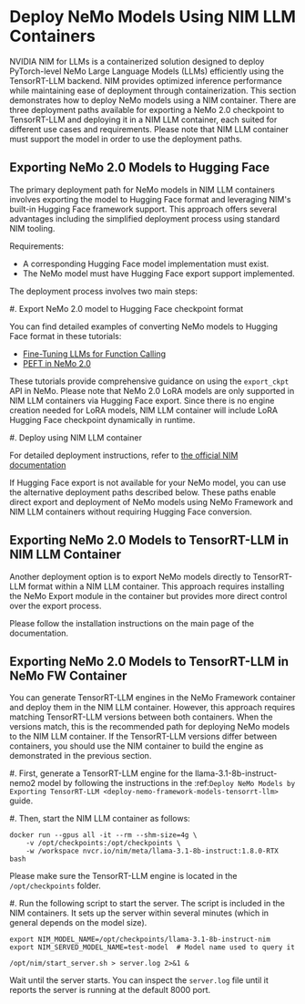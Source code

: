 # Deploy NeMo Models Using NIM LLM Containers

NVIDIA NIM for LLMs is a containerized solution designed to deploy PyTorch-level NeMo Large Language Models (LLMs) efficiently using the TensorRT-LLM backend. NIM provides optimized inference performance while maintaining ease of deployment through containerization. This section demonstrates how to deploy NeMo models using a NIM container. There are three deployment paths available for exporting a NeMo 2.0 checkpoint to TensorRT-LLM and deploying it in a NIM LLM container, each suited for different use cases and requirements. Please note that NIM LLM container must support the model in order to use the deployment paths.


## Exporting NeMo 2.0 Models to Hugging Face
The primary deployment path for NeMo models in NIM LLM containers involves exporting the model to Hugging Face format and leveraging NIM's built-in Hugging Face framework support. This approach offers several advantages including the simplified deployment process using standard NIM tooling.

Requirements:

- A corresponding Hugging Face model implementation must exist.
- The NeMo model must have Hugging Face export support implemented.

The deployment process involves two main steps:

#. Export NeMo 2.0 model to Hugging Face checkpoint format

   You can find detailed examples of converting NeMo models to Hugging Face format in these tutorials:
   
   - [Fine-Tuning LLMs for Function Calling](https://github.com/NVIDIA/NeMo/blob/main/tutorials/llm/function_calling/nemo2-chat-sft-function-calling.ipynb)
   - [PEFT in NeMo 2.0](https://docs.nvidia.com/nemo-framework/user-guide/latest/sft_peft/peft_nemo2.html)
   
   These tutorials provide comprehensive guidance on using the ``export_ckpt`` API in NeMo. Please note that NeMo 2.0 LoRA models are only supported in NIM LLM containers via Hugging Face export. Since there is no engine creation needed for LoRA models, NIM LLM container will include LoRA Hugging Face checkpoint dynamically in runtime.

#. Deploy using NIM LLM container

   For detailed deployment instructions, refer to [the official NIM documentation](https://docs.nvidia.com/nim/large-language-models/latest/ft-support.html#usage)


If Hugging Face export is not available for your NeMo model, you can use the alternative deployment paths described below. These paths enable direct export and deployment of NeMo models using NeMo Framework and NIM LLM containers without requiring Hugging Face conversion.


## Exporting NeMo 2.0 Models to TensorRT-LLM in NIM LLM Container
Another deployment option is to export NeMo models directly to TensorRT-LLM format within a NIM LLM container. This approach requires installing the NeMo Export module in the container but provides more direct control over the export process.

Please follow the installation instructions on the main page of the documentation.


## Exporting NeMo 2.0 Models to TensorRT-LLM in NeMo FW Container
 You can generate TensorRT-LLM engines in the NeMo Framework container and deploy them in the NIM LLM container. However, this approach requires matching TensorRT-LLM versions between both containers. When the versions match, this is the recommended path for deploying NeMo models to the NIM LLM container. If the TensorRT-LLM versions differ between containers, you should use the NIM container to build the engine as demonstrated in the previous section.

#. First, generate a TensorRT-LLM engine for the llama-3.1-8b-instruct-nemo2 model by following the instructions in the :ref:`Deploy NeMo Models by Exporting TensorRT-LLM <deploy-nemo-framework-models-tensorrt-llm>` guide.

#. Then, start the NIM LLM container as follows:

   ```shell
   docker run --gpus all -it --rm --shm-size=4g \
       -v /opt/checkpoints:/opt/checkpoints \
       -w /workspace nvcr.io/nim/meta/llama-3.1-8b-instruct:1.8.0-RTX bash
   ```

   Please make sure the TensorRT-LLM engine is located in the `/opt/checkpoints` folder.

#. Run the following script to start the server. The script is included in the NIM containers. It sets up the server within several minutes (which in general depends on the model size).

   ```shell
   export NIM_MODEL_NAME=/opt/checkpoints/llama-3.1-8b-instruct-nim
   export NIM_SERVED_MODEL_NAME=test-model  # Model name used to query it
      
   /opt/nim/start_server.sh > server.log 2>&1 &
   ```

   Wait until the server starts. You can inspect the `server.log` file until it reports the server is running at the default 8000 port.
